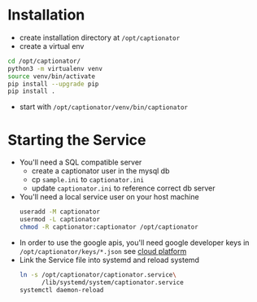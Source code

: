 # Installation

* create installation directory at `/opt/captionator`
* create a virtual env
```bash
cd /opt/captionator/
python3 -m virtualenv venv
source venv/bin/activate
pip install --upgrade pip
pip install .
```
* start with `/opt/captionator/venv/bin/captionator`

# Starting the Service
* You'll need a SQL compatible server
  * create a captionator user in the mysql db
  * cp `sample.ini` to `captionator.ini`
  * update `captionator.ini` to reference correct db server
* You'll need a local service user on your host machine
  ```bash
  useradd -M captionator
  usermod -L captionator
  chmod -R captionator:captionator /opt/captionator
  ```
* In order to use the google apis, you'll need google developer keys in `/opt/captionator/keys/*.json`
  see [cloud platform](https://console.cloud.google.com/)
* Link the Service file into systemd and reload systemd
  ```bash
  ln -s /opt/captionator/captionator.service\
        /lib/systemd/system/captionator.service
  systemctl daemon-reload
  ```

